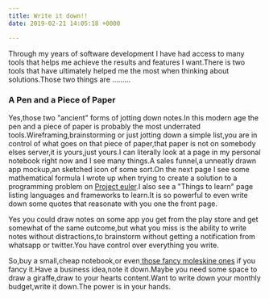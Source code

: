 ```yaml
---
title: Write it down!!
date: 2019-02-21 14:05:18 +0000

---
```

Through my years of software development I have had access to many tools that helps me achieve the results and features I want.There is two tools that have ultimately helped me the most when thinking about solutions.Those two things are .........

### A Pen and a Piece of Paper

Yes,those two "ancient" forms of jotting down notes.In this modern age the pen and a piece of paper is probably the most underrated tools.Wireframing,brainstorming or just jotting down a simple list,you are in control of what goes on that piece of paper,that paper is not on somebody elses server,it is yours,just yours.I can literally look at a page in my personal notebook right now and I see many things.A sales funnel,a unneatly drawn app mockup,an sketched icon of some sort.On the next page I see some mathematical formula I wrote up when trying to create a solution to a programming problem on [Project euler](https://projecteuler.net/archives "Project Euler").I also see a "Things to learn" page listing languages and frameworks to learn.It is so powerful to even write down some quotes that reasonate with you one the front page.

Yes you could draw notes on some app you get from the play store and get somewhat of the same outcome,but what you miss is the ability to write notes without distractions,to brainstorm without getting a notification from whatsapp or twitter.You have control over everything you write.

So,buy a small,cheap notebook,or even[ those fancy moleskine ones]() if you fancy it.Have a business idea,note it down.Maybe you need some space to draw a giraffe,draw to your hearts content.Want to write down your monthly budget,write it down.The power is in your hands. 